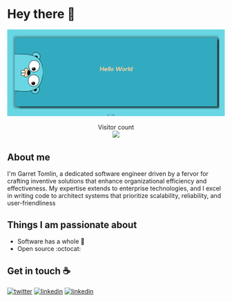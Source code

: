 # Hey there :wave:

<img src="https://github.com/GarretTomlin/GarretTomlin/blob/master/icons%20with%20padding/tsc%20helloworld.ts%20(4).png" alt="Hello world">

<p align="center"> 
  Visitor count<br>
  <img src="https://profile-counter.glitch.me/GarretTomlin/count.svg" />
</p>

## About me

I'm Garret Tomlin, a dedicated software engineer driven by a fervor for crafting inventive solutions that enhance organizational efficiency and effectiveness. My expertise extends to enterprise technologies, and I excel in writing code to architect systems that prioritize scalability, reliability, and user-friendliness




## Things I am passionate about

- Software has a whole :robot:
- Open source :octocat:

## Get in touch :coffee:

<p>
  <a href="https://twitter.com/garret_tomlin/"><img src="https://img.icons8.com/color/50/000000/twitter-squared.png" alt="twitter"/></a>
  <a href="https://www.linkedin.com/in/garrettomlin"><img src="https://img.icons8.com/color/50/000000/linkedin.png" alt="linkedin"/></a>
    <a href="mailto:garrettomlin.code"><img src="https://img.icons8.com/color/50/000000/gmail.png" alt="linkedin"/></a>

<p>
<p>


